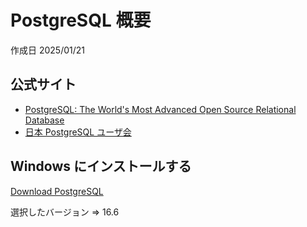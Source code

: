 # PostgreSQL 概要

作成日 2025/01/21

## 公式サイト

- [PostgreSQL: The World's Most Advanced Open Source Relational Database](https://www.postgresql.org/)
- [日本 PostgreSQL ユーザ会](https://www.postgresql.jp/)

## Windows にインストールする

[Download PostgreSQL](https://www.enterprisedb.com/downloads/postgres-postgresql-downloads)

選択したバージョン => 16.6
